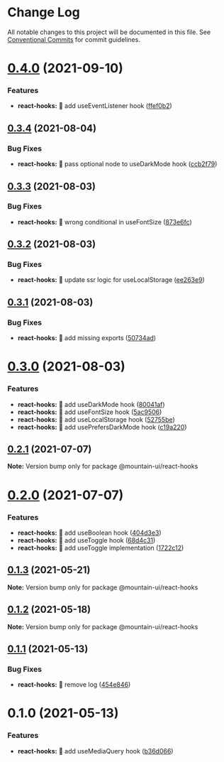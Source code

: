 # Change Log

All notable changes to this project will be documented in this file.
See [Conventional Commits](https://conventionalcommits.org) for commit guidelines.

# [0.4.0](https://github.com/tonyghiani/mountain-ui/compare/@mountain-ui/react-hooks@0.3.4...@mountain-ui/react-hooks@0.4.0) (2021-09-10)


### Features

* **react-hooks:** 🎸 add useEventListener hook ([ffef0b2](https://github.com/tonyghiani/mountain-ui/commit/ffef0b258ea0619ba43688512bf54965a4807cc0))





## [0.3.4](https://github.com/tonyghiani/mountain-ui/compare/@mountain-ui/react-hooks@0.3.3...@mountain-ui/react-hooks@0.3.4) (2021-08-04)


### Bug Fixes

* **react-hooks:** 🐛 pass optional node to useDarkMode hook ([ccb2f79](https://github.com/tonyghiani/mountain-ui/commit/ccb2f790dbf8385494242513c583e77b012c86bd))





## [0.3.3](https://github.com/tonyghiani/mountain-ui/compare/@mountain-ui/react-hooks@0.3.2...@mountain-ui/react-hooks@0.3.3) (2021-08-03)


### Bug Fixes

* **react-hooks:** 🐛 wrong conditional in useFontSize ([873e6fc](https://github.com/tonyghiani/mountain-ui/commit/873e6fcf9e16457810900b344a6bcc64cbbaabcf))





## [0.3.2](https://github.com/tonyghiani/mountain-ui/compare/@mountain-ui/react-hooks@0.3.1...@mountain-ui/react-hooks@0.3.2) (2021-08-03)


### Bug Fixes

* **react-hooks:** 🐛 update ssr logic for useLocalStorage ([ee263e9](https://github.com/tonyghiani/mountain-ui/commit/ee263e93e470360e58a629c300448c3224551246))





## [0.3.1](https://github.com/tonyghiani/mountain-ui/compare/@mountain-ui/react-hooks@0.3.0...@mountain-ui/react-hooks@0.3.1) (2021-08-03)


### Bug Fixes

* **react-hooks:** 🐛 add missing exports ([50734ad](https://github.com/tonyghiani/mountain-ui/commit/50734ada675a39ff89e11016c17952d869ec1526))





# [0.3.0](https://github.com/tonyghiani/mountain-ui/compare/@mountain-ui/react-hooks@0.2.1...@mountain-ui/react-hooks@0.3.0) (2021-08-03)


### Features

* **react-hooks:** 🎸 add useDarkMode hook ([80041af](https://github.com/tonyghiani/mountain-ui/commit/80041aff5db4a3b7561b69f77817ee49e55d95ad))
* **react-hooks:** 🎸 add useFontSize hook ([5ac9506](https://github.com/tonyghiani/mountain-ui/commit/5ac95067e6d5de8de118eda5b14d90a0d28d98cd))
* **react-hooks:** 🎸 add useLocalStorage hook ([52755be](https://github.com/tonyghiani/mountain-ui/commit/52755be6c10cab948e9d20bd0b69431defe91368))
* **react-hooks:** 🎸 add usePrefersDarkMode hook ([c19a220](https://github.com/tonyghiani/mountain-ui/commit/c19a220461ac2d469477bf9ae51b58c291afb3f9))





## [0.2.1](https://github.com/tonyghiani/mountain-ui/compare/@mountain-ui/react-hooks@0.2.0...@mountain-ui/react-hooks@0.2.1) (2021-07-07)

**Note:** Version bump only for package @mountain-ui/react-hooks





# [0.2.0](https://github.com/tonyghiani/mountain-ui/compare/@mountain-ui/react-hooks@0.1.3...@mountain-ui/react-hooks@0.2.0) (2021-07-07)


### Features

* **react-hooks:** 🎸 add useBoolean hook ([404d3e3](https://github.com/tonyghiani/mountain-ui/commit/404d3e36b57a88ef1e4417bb8226f7b9c325f7c0))
* **react-hooks:** 🎸 add useToggle hook ([68d4c31](https://github.com/tonyghiani/mountain-ui/commit/68d4c310f959487622cc6ba200d1ce68e24523ca))
* **react-hooks:** 🎸 add useToggle implementation ([1722c12](https://github.com/tonyghiani/mountain-ui/commit/1722c12df186430a9c111a9824be6770c15e48c4))





## [0.1.3](https://github.com/tonyghiani/mountain-ui/compare/@mountain-ui/react-hooks@0.1.2...@mountain-ui/react-hooks@0.1.3) (2021-05-21)

**Note:** Version bump only for package @mountain-ui/react-hooks





## [0.1.2](https://github.com/tonyghiani/mountain-ui/compare/@mountain-ui/react-hooks@0.1.1...@mountain-ui/react-hooks@0.1.2) (2021-05-18)

**Note:** Version bump only for package @mountain-ui/react-hooks





## [0.1.1](https://github.com/tonyghiani/mountain-ui/compare/@mountain-ui/react-hooks@0.1.0...@mountain-ui/react-hooks@0.1.1) (2021-05-13)


### Bug Fixes

* **react-hooks:** 🐛 remove log ([454e846](https://github.com/tonyghiani/mountain-ui/commit/454e846991f6d835cb3244aa2be772fd4bdcf0d2))





# 0.1.0 (2021-05-13)


### Features

* **react-hooks:** 🎸 add useMediaQuery hook ([b36d066](https://github.com/tonyghiani/mountain-ui/commit/b36d06634f8c0d59fd171cd8a5d8276c238cb5d4))

